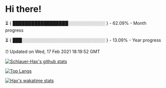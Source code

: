 # Hi there!

⏳ { ██████████████████░░░░░░░░░░░░ } - 62.09% - Month progress

⏳ { ███░░░░░░░░░░░░░░░░░░░░░░░░░░░ } - 13.09% - Year progress

⏰ Updated on Wed, 17 Feb 2021 18:19:52 GMT


[![Schlauer-Hax's github stats](https://github-readme-stats.vercel.app/api?username=Schlauer-Hax&show_icons=true&theme=dark&count_private=true)](https://github.com/Schlauer-Hax)


[![Top Langs](https://github-readme-stats.vercel.app/api/top-langs/?username=Schlauer-Hax&layout=compact&theme=dark)](https://github.com/Schlauer-Hax?tab=repositories)


[![Hax's wakatime stats](https://github-readme-stats.vercel.app/api/wakatime?username=Hax&theme=dark)](https://wakatime.com/@Hax)

